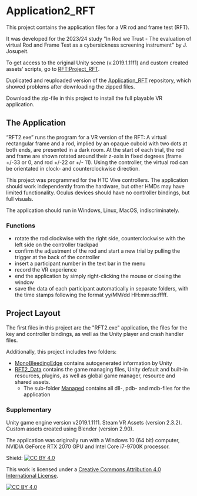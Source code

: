 # Application2_RFT
This project contains the application files for a VR rod and frame test (RFT).  

It was developed for the 2023/24 study "In Rod we Trust - The evaluation of virtual Rod and Frame Test as a cybersickness screening instrument" by J. Josupeit. 

To get access to the original Unity scene (v.2019.1.11f1) and custom created assets' scripts, go to [RFT:Project_RFT](https://github.com/JudiJ/RFT/tree/main).

Duplicated and reuploaded version of the [Application_RFT](https://github.com/JudiJ/Application_RFT) repository, which showed problems after downloading the zipped files.

Download the zip-file in this project to install the full playable VR application.

## The Application
“RFT2.exe” runs the program for a VR version of the RFT: A virtual rectangular frame and a rod, implied by an opaque cuboid with two dots at both ends, are presented in a dark room. 
At the start of each trial, the rod and frame are shown rotated around their z-axis in fixed degrees (frame +/-33 or 0, and rod +/-22 or +/- 11). Using the controller, the virtual rod can be orientated in clock- and counterclockwise direction.

This project was programmed for the HTC Vive controllers. The application should work independently from the hardware, but other HMDs may have limited functionality. Oculus devices should have no controller bindings, but full visuals.

The application should run in Windows, Linux, MacOS, indiscriminately. 

### Functions
- rotate the rod clockwise with the right side, counterclockwise with the left side on the controller trackpad 
- confirm the adjustment of the rod and start a new trial by pulling the trigger at the back of the controller
- insert a participant number in the text bar in the menu
- record the VR experience
- end the application by simply right-clicking the mouse or closing the window
- save the data of each participant automatically in separate folders, with the time stamps following the format yy/MM/dd HH:mm:ss:fffff.

## Project Layout
The first files in this project are the "RFT2.exe" application, the files for the key and controller bindings, as well as the Unity player and crash handler files. 

Additionally, this project includes two folders:

- [MonoBleedingEdge](https://github.com/JudiJ/Application_RFT/tree/main/MonoBleedingEdge) contains autogenerated information by Unity
- [RFT2_Data](https://github.com/JudiJ/Application_RFT/tree/main/RFT_Data) contains the game managing files, Unity default and built-in resources, plugins, as well as global game manager, resource and shared assets.
    - The sub-folder [Managed](https://github.com/JudiJ/Application_RFT/tree/main/RFT_Data/Managed) contains all dll-, pdb- and mdb-files for the application

### Supplementary
Unity game engine version v2019.1.11f1. Steam VR Assets (version 2.3.2). Custom assets created using Blender (version 2.90). 

The application was originally run with a Windows 10 (64 bit) computer, NVIDIA GeForce RTX 2070 GPU and Intel Core i7-9700K processor.

Shield: [![CC BY 4.0][cc-by-shield]][cc-by]

This work is licensed under a
[Creative Commons Attribution 4.0 International License][cc-by].

[![CC BY 4.0][cc-by-image]][cc-by]

[cc-by]: http://creativecommons.org/licenses/by/4.0/
[cc-by-image]: https://i.creativecommons.org/l/by/4.0/88x31.png
[cc-by-shield]: https://img.shields.io/badge/License-CC%20BY%204.0-lightgrey.svg
